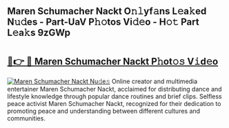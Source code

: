 ## Maren Schumacher Nackt O𝚗𝚕yf𝚊ns L𝚎a𝚔ed N𝚞𝚍es - Part-UaV P𝚑𝚘tos Vi𝚍𝚎o - H𝚘𝚝 Part L𝚎a𝚔s 9zGWp

# <h2><a href="http://kf12oa1.oniu.top/?m=Maren+Schumacher+Nackt">🔗👉 🔴 Maren Schumacher Nackt P𝚑ot𝚘𝚜 V𝚒d𝚎o</a></h2>

[![Maren Schumacher Nackt Nu𝚍e𝚜](https://i.imgur.com/0qMVB7G.gif)](http://kf12oa1.oniu.top/?m=Maren+Schumacher+Nackt)
Online creator and multimedia entertainer Maren Schumacher Nackt, acclaimed for distributing dance and lifestyle knowledge through popular dance routines and brief clips. Selfless peace activist Maren Schumacher Nackt, recognized for their dedication to promoting peace and understanding between different cultures and communities.  
